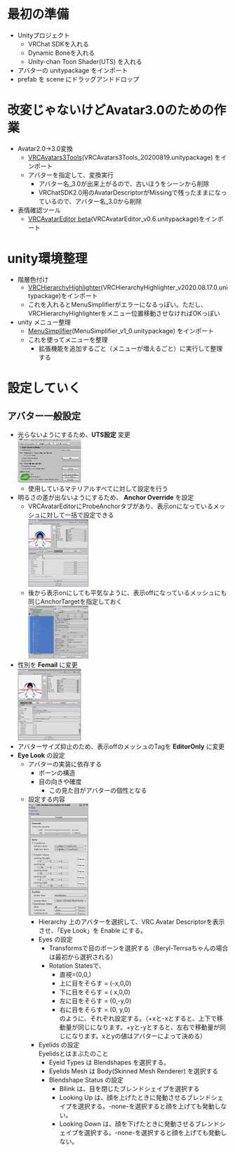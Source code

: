  最初の準備  
===========  
* Unityプロジェクト  
  * VRChat SDKを入れる  
  * Dynamic Boneを入れる  
  * Unity-chan Toon Shader(UTS) を入れる  
* アバターの unitypackage をインポート  
* prefab を scene にドラッグアンドドロップ  

 改変じゃないけどAvatar3.0のための作業  
===================================== 
* Avatar2.0→3.0変換  
  * [VRCAvatars3Tools](https://booth.pm/ja/items/2207020)(VRCAvatars3Tools_20200819.unitypackage) をインポート  
  * アバターを指定して、変換実行  
    * アバター名_3.0が出来上がるので、古いほうをシーンから削除  
    * VRChatSDK2.0用のAvatarDescriptorがMissingで残ったままになっているので、アバター名_3.0から削除  
* 表情確認ツール  
  * [VRCAvatarEditor beta](https://booth.pm/ja/items/1258744)(VRCAvatarEditor_v0.6.unitypackage)をインポート  

 unity環境整理  
===============  
* 階層色付け  
  * [VRCHierarchyHighlighter](https://booth.pm/ja/items/1326573)(VRCHierarchyHighlighter_v2020.08.17.0.unitypackage)をインポート  
  * これを入れるとMenuSimplifierがエラーになるっぽい。ただし、VRCHierarchyHighlighterをメニュー位置移動させなければOKっぽい  
* unity メニュー整理  
  * [MenuSimplifier](https://booth.pm/ja/items/2120490)(MenuSimplifier_v1_0.unitypackage) をインポート  
  * これを使ってメニューを整理  
    * 拡張機能を追加するごと（メニューが増えるごと）に実行して整理する  

 設定していく  
=============  

 アバター一般設定  
------------------  
* 光らないようにするため、__UTS設定__ 変更  
  <img src="images/UTS.png" width="30%">  
  * 使用しているマテリアルすべてに対して設定を行う  
* 明るさの差が出ないようにするため、  __Anchor Override__ を設定  
  * VRCAvatarEditorにProbeAnchorタブがあり、表示onになっているメッシュに対して一括で設定できる  
    <img src="images/VRCAvatarEditor_ProbeAnchor.png" width="30%">  
  * 後から表示onにしても平気なように、表示offになっているメッシュにも同じAnchorTargetを指定しておく  
    <img src="images/AnchorTarget.png" width="30%">
* 性別を __Femail__ に変更  
  <img src="images/Female.png" width="30%">  
* アバターサイズ抑止のため、表示offのメッシュのTagを __EditorOnly__ に変更  
* __Eye Look__ の設定  
  * アバターの実装に依存する  
    * ボーンの構造  
    * 目の向きや確度  
      * この見た目がアバターの個性となる
  * 設定する内容  
    <img src="images/EyeLook.png" width="30%">  
    * Hierarchy 上のアバターを選択して、VRC Avatar Descriptorを表示させ、「Eye Look」を Enable にする。  
    * Eyes の設定
      * Transformsで目のボーンを選択する（Beryl-Terrsaちゃんの場合は最初から選択される）
      * Rotation Statesで、
        * 直視=(0,0,)
        * 上に目をそらす = (-x,0,0)
        * 下に目をそらす = ( x,0,0)
        * 左に目をそらす = (0,-y,0)
        * 右に目をそらす = (0, y,0)  
        のように、それぞれ設定する。（+xと-xとすると、上下で移動量が同じになります。+yと-yとすると、左右で移動量が同じになります。xとyの値はアバターによって決める）
    * Eyelids の設定  
      Eyelidsとはまぶたのこと  
      * Eyeid Types は Blendshapes を選択する。
      * Eyelids Mesh は Body(Skinned Mesh Renderer) を選択する
      * Blendshape Status の設定
        * Bllink は、目を閉じたブレンドシェイプを選択する
        * Looking Up は、顔を上げたときに発動させるブレンドシェイプを選択する。-none-を選択すると顔を上げても発動しない。
        * Looking Down は、顔を下げたときに発動させるブレンドシェイプを選択する。-none-を選択すると顔を上げても発動しない。
